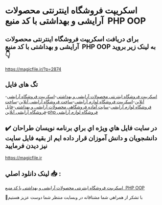 # اسکریپت فروشگاه اینترنتی محصولات آرایشی و بهداشتی با کد منبع  PHP OOP

## برای دریافت اسکریپت فروشگاه اینترنتی محصولات آرایشی و بهداشتی با کد منبع  PHP OOP به لینک زیر بروید 👇

https://magicfile.ir/?p=2874

## تگ های فایل

-[اسکریپت فروشگاه اینترنتی محصولات آرایشی و بهداشتی](https://magicfile.ir/product/%d8%a7%d8%b3%da%a9%d8%b1%db%8c%d9%be%d8%aa-%d9%81%d8%b1%d9%88%d8%b4%da%af%d8%a7%d9%87-%d8%a7%db%8c%d9%86%d8%aa%d8%b1%d9%86%d8%aa%db%8c-%d9%85%d8%ad%d8%b5%d9%88%d9%84%d8%a7%d8%aa-%d8%a2%d8%b1%d8%a7%db%8c%d8%b4%db%8c-%d9%88-%d8%a8%d9%87%d8%af%d8%a7%d8%b4%d8%aa%db%8c-php/)-[اسکریپت فروشگاه آرایشی آنلاین](https://magicfile.ir/product/%d8%a7%d8%b3%da%a9%d8%b1%db%8c%d9%be%d8%aa-%d9%81%d8%b1%d9%88%d8%b4%da%af%d8%a7%d9%87-%d8%a7%db%8c%d9%86%d8%aa%d8%b1%d9%86%d8%aa%db%8c-%d9%85%d8%ad%d8%b5%d9%88%d9%84%d8%a7%d8%aa-%d8%a2%d8%b1%d8%a7%db%8c%d8%b4%db%8c-%d9%88-%d8%a8%d9%87%d8%af%d8%a7%d8%b4%d8%aa%db%8c-php/)-[اسکریپت فروشگاه لوازم آرایشی](https://magicfile.ir/product/%d8%a7%d8%b3%da%a9%d8%b1%db%8c%d9%be%d8%aa-%d9%81%d8%b1%d9%88%d8%b4%da%af%d8%a7%d9%87-%d8%a7%db%8c%d9%86%d8%aa%d8%b1%d9%86%d8%aa%db%8c-%d9%85%d8%ad%d8%b5%d9%88%d9%84%d8%a7%d8%aa-%d8%a2%d8%b1%d8%a7%db%8c%d8%b4%db%8c-%d9%88-%d8%a8%d9%87%d8%af%d8%a7%d8%b4%d8%aa%db%8c-php/)-[ساخت فروشگاه آرایشی آنلاین](https://magicfile.ir/product/%d8%a7%d8%b3%da%a9%d8%b1%db%8c%d9%be%d8%aa-%d9%81%d8%b1%d9%88%d8%b4%da%af%d8%a7%d9%87-%d8%a7%db%8c%d9%86%d8%aa%d8%b1%d9%86%d8%aa%db%8c-%d9%85%d8%ad%d8%b5%d9%88%d9%84%d8%a7%d8%aa-%d8%a2%d8%b1%d8%a7%db%8c%d8%b4%db%8c-%d9%88-%d8%a8%d9%87%d8%af%d8%a7%d8%b4%d8%aa%db%8c-php/)-[ساخت فروشگاه لوازم آرایشی](https://magicfile.ir/product/%d8%a7%d8%b3%da%a9%d8%b1%db%8c%d9%be%d8%aa-%d9%81%d8%b1%d9%88%d8%b4%da%af%d8%a7%d9%87-%d8%a7%db%8c%d9%86%d8%aa%d8%b1%d9%86%d8%aa%db%8c-%d9%85%d8%ad%d8%b5%d9%88%d9%84%d8%a7%d8%aa-%d8%a2%d8%b1%d8%a7%db%8c%d8%b4%db%8c-%d9%88-%d8%a8%d9%87%d8%af%d8%a7%d8%b4%d8%aa%db%8c-php/)-[سایت آماده فروشگاهی محصولات آرایشی و بهداشتی](https://magicfile.ir/product/%d8%a7%d8%b3%da%a9%d8%b1%db%8c%d9%be%d8%aa-%d9%81%d8%b1%d9%88%d8%b4%da%af%d8%a7%d9%87-%d8%a7%db%8c%d9%86%d8%aa%d8%b1%d9%86%d8%aa%db%8c-%d9%85%d8%ad%d8%b5%d9%88%d9%84%d8%a7%d8%aa-%d8%a2%d8%b1%d8%a7%db%8c%d8%b4%db%8c-%d9%88-%d8%a8%d9%87%d8%af%d8%a7%d8%b4%d8%aa%db%8c-php/)-[فایل فروشگاه آرایشی آنلاین](https://magicfile.ir/product/%d8%a7%d8%b3%da%a9%d8%b1%db%8c%d9%be%d8%aa-%d9%81%d8%b1%d9%88%d8%b4%da%af%d8%a7%d9%87-%d8%a7%db%8c%d9%86%d8%aa%d8%b1%d9%86%d8%aa%db%8c-%d9%85%d8%ad%d8%b5%d9%88%d9%84%d8%a7%d8%aa-%d8%a2%d8%b1%d8%a7%db%8c%d8%b4%db%8c-%d9%88-%d8%a8%d9%87%d8%af%d8%a7%d8%b4%d8%aa%db%8c-php/)-[php فروشگاه لوازم آرایشی](https://magicfile.ir/product/%d8%a7%d8%b3%da%a9%d8%b1%db%8c%d9%be%d8%aa-%d9%81%d8%b1%d9%88%d8%b4%da%af%d8%a7%d9%87-%d8%a7%db%8c%d9%86%d8%aa%d8%b1%d9%86%d8%aa%db%8c-%d9%85%d8%ad%d8%b5%d9%88%d9%84%d8%a7%d8%aa-%d8%a2%d8%b1%d8%a7%db%8c%d8%b4%db%8c-%d9%88-%d8%a8%d9%87%d8%af%d8%a7%d8%b4%d8%aa%db%8c-php/)

## ✔️ در سايت فايل هاي ويژه اي براي برنامه نويسان طراحان دانشجويان و دانش آموزان قرار داده ايم از بقيه فايل سايت نيز ديدن فرماييد

https://magicfile.ir


## لينک دانلود اصلي 📥 :

[اسکریپت فروشگاه اینترنتی محصولات آرایشی و بهداشتی با کد منبع  PHP OOP](https://magicfile.ir/product/%d8%a7%d8%b3%da%a9%d8%b1%db%8c%d9%be%d8%aa-%d9%81%d8%b1%d9%88%d8%b4%da%af%d8%a7%d9%87-%d8%a7%db%8c%d9%86%d8%aa%d8%b1%d9%86%d8%aa%db%8c-%d9%85%d8%ad%d8%b5%d9%88%d9%84%d8%a7%d8%aa-%d8%a2%d8%b1%d8%a7%db%8c%d8%b4%db%8c-%d9%88-%d8%a8%d9%87%d8%af%d8%a7%d8%b4%d8%aa%db%8c-php/) 


🙏با تشکر از همراهي شما مشتاقانه در وبسایت منتظر شما دوست عزیز هستیم

